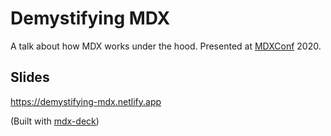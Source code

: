 # Demystifying MDX

A talk about how MDX works under the hood. Presented at [MDXConf](https://mdxjs.com/conf) 2020.

## Slides

https://demystifying-mdx.netlify.app

(Built with [mdx-deck](https://github.com/jxnblk/mdx-deck))
